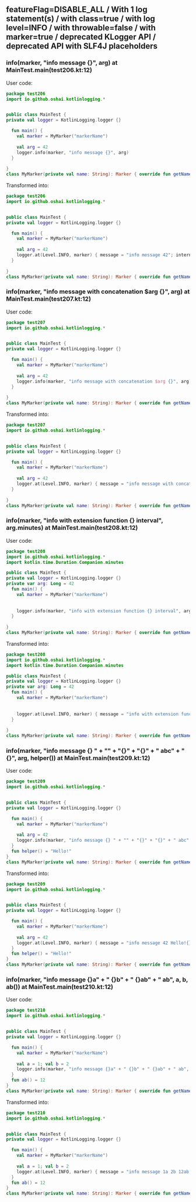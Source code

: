 ## featureFlag=DISABLE_ALL / With 1 log statement(s) / with class=true / with log level=INFO / with throwable=false / with marker=true / deprecated KLogger API / deprecated API with SLF4J placeholders



###  info(marker, "info message {}", arg) at MainTest.main(test206.kt:12)

User code:
```kotlin
package test206
import io.github.oshai.kotlinlogging.*


public class MainTest {
private val logger = KotlinLogging.logger {}

  fun main() {
    val marker = MyMarker("markerName")
    
    val arg = 42
    logger.info(marker, "info message {}", arg)
  }
  
}
class MyMarker(private val name: String): Marker { override fun getName() = name }

```
  
Transformed into:
```kotlin
package test206
import io.github.oshai.kotlinlogging.*


public class MainTest {
private val logger = KotlinLogging.logger {}

  fun main() {
    val marker = MyMarker("markerName")
    
    val arg = 42
    logger.at(Level.INFO, marker) { message = "info message 42"; internalCompilerData = KLoggingEventBuilder.InternalCompilerData(messageTemplate = "info message {}")
  }
  
}
class MyMarker(private val name: String): Marker { override fun getName() = name }

```

###  info(marker, "info message with concatenation $arg {}", arg) at MainTest.main(test207.kt:12)

User code:
```kotlin
package test207
import io.github.oshai.kotlinlogging.*


public class MainTest {
private val logger = KotlinLogging.logger {}

  fun main() {
    val marker = MyMarker("markerName")
    
    val arg = 42
    logger.info(marker, "info message with concatenation $arg {}", arg)
  }
  
}
class MyMarker(private val name: String): Marker { override fun getName() = name }

```
  
Transformed into:
```kotlin
package test207
import io.github.oshai.kotlinlogging.*


public class MainTest {
private val logger = KotlinLogging.logger {}

  fun main() {
    val marker = MyMarker("markerName")
    
    val arg = 42
    logger.at(Level.INFO, marker) { message = "info message with concatenation 42 42"; internalCompilerData = KLoggingEventBuilder.InternalCompilerData(messageTemplate = "info message with concatenation 42 {}")
  }
  
}
class MyMarker(private val name: String): Marker { override fun getName() = name }

```

###  info(marker, "info with extension function {} interval", arg.minutes) at MainTest.main(test208.kt:12)

User code:
```kotlin
package test208
import io.github.oshai.kotlinlogging.*
import kotlin.time.Duration.Companion.minutes

public class MainTest {
private val logger = KotlinLogging.logger {}
private var arg: Long = 42
  fun main() {
    val marker = MyMarker("markerName")
    
    
    logger.info(marker, "info with extension function {} interval", arg.minutes)
  }
  
}
class MyMarker(private val name: String): Marker { override fun getName() = name }

```
  
Transformed into:
```kotlin
package test208
import io.github.oshai.kotlinlogging.*
import kotlin.time.Duration.Companion.minutes

public class MainTest {
private val logger = KotlinLogging.logger {}
private var arg: Long = 42
  fun main() {
    val marker = MyMarker("markerName")
    
    
    logger.at(Level.INFO, marker) { message = "info with extension function 42m interval"; internalCompilerData = KLoggingEventBuilder.InternalCompilerData(messageTemplate = "info with extension function {} interval")
  }
  
}
class MyMarker(private val name: String): Marker { override fun getName() = name }

```

###  info(marker, "info message {} " + "" + "{}" + "{}" + " abc" + " {}", arg, helper()) at MainTest.main(test209.kt:12)

User code:
```kotlin
package test209
import io.github.oshai.kotlinlogging.*


public class MainTest {
private val logger = KotlinLogging.logger {}

  fun main() {
    val marker = MyMarker("markerName")
    
    val arg = 42
    logger.info(marker, "info message {} " + "" + "{}" + "{}" + " abc" + " {}", arg, helper())
  }
  fun helper() = "Hello!"
}
class MyMarker(private val name: String): Marker { override fun getName() = name }

```
  
Transformed into:
```kotlin
package test209
import io.github.oshai.kotlinlogging.*


public class MainTest {
private val logger = KotlinLogging.logger {}

  fun main() {
    val marker = MyMarker("markerName")
    
    val arg = 42
    logger.at(Level.INFO, marker) { message = "info message 42 Hello!{} abc {}"; internalCompilerData = KLoggingEventBuilder.InternalCompilerData(messageTemplate = "info message {} {}{} abc {}")
  }
  fun helper() = "Hello!"
}
class MyMarker(private val name: String): Marker { override fun getName() = name }

```

###  info(marker, "info message {}a" + " {}b" + " {}ab" + " ab", a, b, ab()) at MainTest.main(test210.kt:12)

User code:
```kotlin
package test210
import io.github.oshai.kotlinlogging.*


public class MainTest {
private val logger = KotlinLogging.logger {}

  fun main() {
    val marker = MyMarker("markerName")
    
    val a = 1; val b = 2
    logger.info(marker, "info message {}a" + " {}b" + " {}ab" + " ab", a, b, ab())
  }
  fun ab() = 12
}
class MyMarker(private val name: String): Marker { override fun getName() = name }

```
  
Transformed into:
```kotlin
package test210
import io.github.oshai.kotlinlogging.*


public class MainTest {
private val logger = KotlinLogging.logger {}

  fun main() {
    val marker = MyMarker("markerName")
    
    val a = 1; val b = 2
    logger.at(Level.INFO, marker) { message = "info message 1a 2b 12ab ab"; internalCompilerData = KLoggingEventBuilder.InternalCompilerData(messageTemplate = "info message {}a {}b {}ab ab")
  }
  fun ab() = 12
}
class MyMarker(private val name: String): Marker { override fun getName() = name }

```
